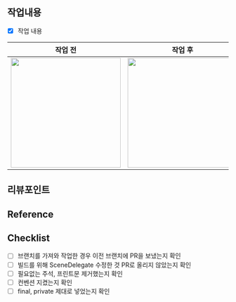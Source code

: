 ## 작업내용
<!-- 작업 내용과 이미지를 첨부해주세요. -->
- [x] 작업 내용

<!-- (+스크린샷)이 있다면 적어주세요. 없으면 지워주세요-->
|작업 전|작업 후|
|:---:|:---:|
|<img width="250" src="">|<img width="250" src="">|

## 리뷰포인트
<!-- 리뷰가 필요한 포인트와 해당 되는 커밋을 링크로 걸어주세요. -->

## Reference
<!-- 참고한 자료를 작성해주세요 -->

## Checklist
- [ ] 브랜치를 가져와 작업한 경우 이전 브랜치에 PR을 보냈는지 확인
- [ ] 빌드를 위해 SceneDelegate 수정한 것 PR로 올리지 않았는지 확인
- [ ] 필요없는 주석, 프린트문 제거했는지 확인
- [ ] 컨벤션 지켰는지 확인
- [ ] final, private 제대로 넣었는지 확인
